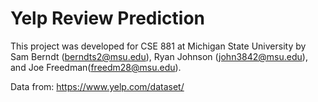 # Yelp Review Prediction

This project was developed for CSE 881 at Michigan State University by Sam Berndt (berndts2@msu.edu), Ryan Johnson (john3842@msu.edu), and Joe Freedman(freedm28@msu.edu).

Data from: https://www.yelp.com/dataset/
